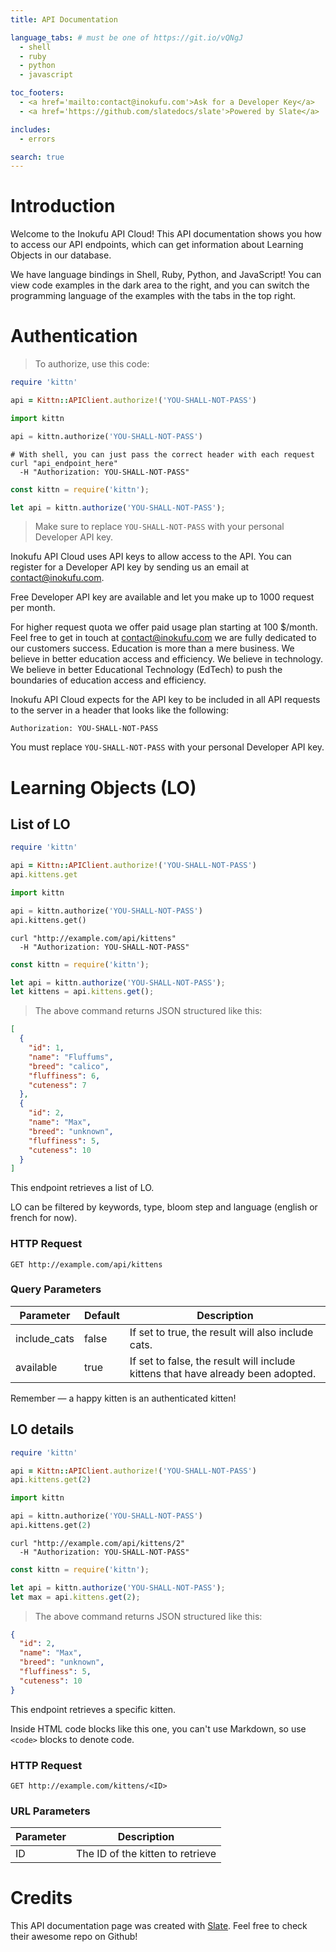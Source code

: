 ```yaml
---
title: API Documentation

language_tabs: # must be one of https://git.io/vQNgJ
  - shell
  - ruby
  - python
  - javascript

toc_footers:
  - <a href='mailto:contact@inokufu.com'>Ask for a Developer Key</a>
  - <a href='https://github.com/slatedocs/slate'>Powered by Slate</a>

includes:
  - errors

search: true
---
```


# Introduction

Welcome to the Inokufu API Cloud! This API documentation shows you how to access our API endpoints, which can get information about Learning Objects in our database.

We have language bindings in Shell, Ruby, Python, and JavaScript! You can view code examples in the dark area to the right, and you can switch the programming language of the examples with the tabs in the top right.

# Authentication

> To authorize, use this code:

```ruby
require 'kittn'

api = Kittn::APIClient.authorize!('YOU-SHALL-NOT-PASS')
```

```python
import kittn

api = kittn.authorize('YOU-SHALL-NOT-PASS')
```

```shell
# With shell, you can just pass the correct header with each request
curl "api_endpoint_here"
  -H "Authorization: YOU-SHALL-NOT-PASS"
```

```javascript
const kittn = require('kittn');

let api = kittn.authorize('YOU-SHALL-NOT-PASS');
```

> Make sure to replace `YOU-SHALL-NOT-PASS` with your personal Developer API key.

Inokufu API Cloud uses API keys to allow access to the API. You can register for a Developer API key by sending us an email at [contact@inokufu.com](mailto:contact@inokufu.com).

Free Developer API key are available and let you make up to 1000 request per month.

For higher request quota we offer paid usage plan starting at 100 $/month. Feel free to get in touch at [contact@inokufu.com](mailto:contact@inokufu.com) we are fully dedicated to our customers success. Education is more than a mere business. We believe in better education access and efficiency. We believe in technology. We believe in better Educational Technology (EdTech) to push the boundaries of education access and efficiency.

Inokufu API Cloud expects for the API key to be included in all API requests to the server in a header that looks like the following:

`Authorization: YOU-SHALL-NOT-PASS`

<aside class="notice">
You must replace <code>YOU-SHALL-NOT-PASS</code> with your personal Developer API key.
</aside>

# Learning Objects (LO)

## List of LO

```ruby
require 'kittn'

api = Kittn::APIClient.authorize!('YOU-SHALL-NOT-PASS')
api.kittens.get
```

```python
import kittn

api = kittn.authorize('YOU-SHALL-NOT-PASS')
api.kittens.get()
```

```shell
curl "http://example.com/api/kittens"
  -H "Authorization: YOU-SHALL-NOT-PASS"
```

```javascript
const kittn = require('kittn');

let api = kittn.authorize('YOU-SHALL-NOT-PASS');
let kittens = api.kittens.get();
```

> The above command returns JSON structured like this:

```json
[
  {
    "id": 1,
    "name": "Fluffums",
    "breed": "calico",
    "fluffiness": 6,
    "cuteness": 7
  },
  {
    "id": 2,
    "name": "Max",
    "breed": "unknown",
    "fluffiness": 5,
    "cuteness": 10
  }
]
```

This endpoint retrieves a list of LO. 

LO can be filtered by keywords, type, bloom step and language (english or french for now).

### HTTP Request

`GET http://example.com/api/kittens`

### Query Parameters

Parameter | Default | Description
--------- | ------- | -----------
include_cats | false | If set to true, the result will also include cats.
available | true | If set to false, the result will include kittens that have already been adopted.

<aside class="success">
Remember — a happy kitten is an authenticated kitten!
</aside>

## LO details

```ruby
require 'kittn'

api = Kittn::APIClient.authorize!('YOU-SHALL-NOT-PASS')
api.kittens.get(2)
```

```python
import kittn

api = kittn.authorize('YOU-SHALL-NOT-PASS')
api.kittens.get(2)
```

```shell
curl "http://example.com/api/kittens/2"
  -H "Authorization: YOU-SHALL-NOT-PASS"
```

```javascript
const kittn = require('kittn');

let api = kittn.authorize('YOU-SHALL-NOT-PASS');
let max = api.kittens.get(2);
```

> The above command returns JSON structured like this:

```json
{
  "id": 2,
  "name": "Max",
  "breed": "unknown",
  "fluffiness": 5,
  "cuteness": 10
}
```

This endpoint retrieves a specific kitten.

<aside class="warning">Inside HTML code blocks like this one, you can't use Markdown, so use <code>&lt;code&gt;</code> blocks to denote code.</aside>

### HTTP Request

`GET http://example.com/kittens/<ID>`

### URL Parameters

Parameter | Description
--------- | -----------
ID | The ID of the kitten to retrieve

# Credits

This API documentation page was created with [Slate](https://github.com/slatedocs/slate). Feel free to check their awesome repo on Github!

